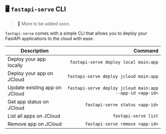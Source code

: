 ## 🖥️ `fastapi-serve` CLI 

> 🚧 More to be added soon.

`fastapi-serve` comes with a simple CLI that allows you to deploy your FastAPI applications to the cloud with ease.

| Description | Command | 
| --- | ---: |
| Deploy your app locally | `fastapi-serve deploy local main:app` |
| Deploy your app on JCloud | `fastapi-serve deploy jcloud main:app` |
| Update existing app on JCloud | `fastapi-serve deploy jcloud main:app --app-id <app-id>` |
| Get app status on JCloud | `fastapi-serve status <app-id>` |
| List all apps on JCloud | `fastapi-serve list` |
| Remove app on JCloud | `fastapi-serve remove <app-id>` |
